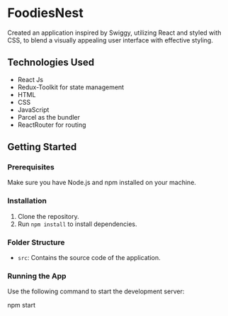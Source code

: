 # FoodiesNest

Created an application inspired by Swiggy, utilizing React and styled with CSS, to blend a visually appealing user interface with effective styling.

## Technologies Used

- React Js
- Redux-Toolkit for state management
- HTML
- CSS
- JavaScript
- Parcel as the bundler
- ReactRouter for routing

## Getting Started

### Prerequisites

Make sure you have Node.js and npm installed on your machine.

### Installation

1. Clone the repository.
2. Run `npm install` to install dependencies.

### Folder Structure

- `src`: Contains the source code of the application.

### Running the App

Use the following command to start the development server:

npm start
